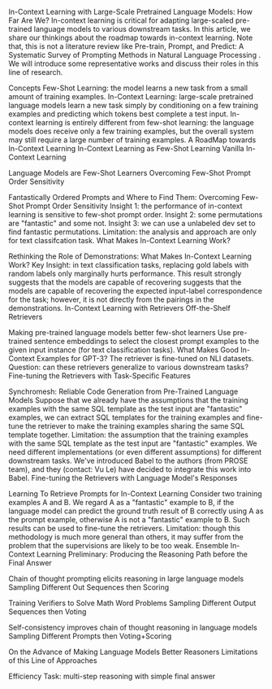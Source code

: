 In-Context Learning with Large-Scale Pretrained Language Models: How Far Are We?
In-context learning is critical for adapting large-scaled pre-trained language models to various downstream tasks. In this article, we share our thinkings about the roadmap towards in-context learning. Note that, this is not a literature review like Pre-train, Prompt, and Predict: A Systematic Survey of Prompting Methods in Natural Language Processing . We will introduce some representative works and discuss their roles in this line of research.

Concepts
Few-Shot Learning: the model learns a new task from a small amount of training examples.
In-Context Learning: large-scale pretrained language models learn a new task simply by conditioning on a few training examples and predicting which tokens best complete a test input. In-context learning is entirely different from few-shot learning: the language models does receive only a few training examples, but the overall system may still require a large number of training examples.
A RoadMap towards In-Context Learning
In-Context Learning as Few-Shot Learning
Vanilla In-Context Learning

Language Models are Few-Shot Learners 
Overcoming Few-Shot Prompt Order Sensitivity

Fantastically Ordered Prompts and Where to Find Them: Overcoming Few-Shot Prompt Order Sensitivity 
Insight 1: the performance of in-context learning is sensitive to few-shot prompt order.
Insight 2: some permutations are "fantastic" and some not.
Insight 3: we can use a unlabeled dev set to find fantastic permutations.
Limitation: the analysis and approach are only for text classifcation task.
What Makes In-Context Learning Work?

Rethinking the Role of Demonstrations: What Makes In-Context Learning Work? 
Key Insight: in text classification tasks, replacing gold labels with random labels only marginally hurts performance.
This result strongly suggests that the models are capable of recovering suggests that the models are capable of recovering the expected input-label correspondence for the task; however, it is not directly from the pairings in the demonstrations.
In-Context Learning with Retrievers
Off-the-Shelf Retrievers

Making pre-trained language models better few-shot learners 
Use pre-trained sentence embeddings to select the closest prompt examples to the given input instance (for text classification tasks).
What Makes Good In-Context Examples for GPT-3? 
The retriever is fine-tuned on NLI datasets.
Question: can these retrievers generalize to various downstream tasks?
Fine-tuning the Retrievers with Task-Specific Features

Synchromesh: Reliable Code Generation from Pre-Trained Language Models 
Suppose that we already have the assumptions that the training examples with the same SQL template as the test input are "fantastic" examples, we can extract SQL templates for the training examples and fine-tune the retriever to make the training examples sharing the same SQL template together.
Limitation: the assumption that the training examples with the same SQL template as the test input are "fantastic" examples. We need different implementations (or even different assumptions) for different downstream tasks.
We've introduced Babel to the authors (from PROSE team), and they (contact: Vu Le) have decided to integrate this work into Babel.
Fine-tuning the Retrievers with Language Model's Responses

Learning To Retrieve Prompts for In-Context Learning 
Consider two training examples A and B. We regard A as a "fantastic" example to B, if the language model can predict the ground truth result of B correctly using A as the prompt example, otherwise A is not a "fantastic" example to B. Such results can be used to fine-tune the retrievers.
Limitation: though this methodology is much more general than others, it may suffer from the problem that the supervisions are likely to be too weak.
Ensemble In-Context Learning
Preliminary: Producing the Reasoning Path before the Final Answer

Chain of thought prompting elicits reasoning in large language models 
Sampling Different Out Sequences then Scoring

Training Verifiers to Solve Math Word Problems 
Sampling Different Output Sequences then Voting

Self-consistency improves chain of thought reasoning in language models 
Sampling Different Prompts then Voting+Scoring

On the Advance of Making Language Models Better Reasoners 
Limitations of this Line of Approaches

Efficiency
Task: multi-step reasoning with simple final answer